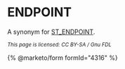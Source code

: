 # ENDPOINT

A synonym for [ST\_ENDPOINT](st_endpoint.md).

<sub>_This page is licensed: CC BY-SA / Gnu FDL_</sub>

{% @marketo/form formId="4316" %}
